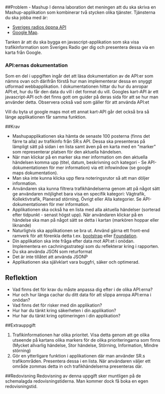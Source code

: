 ##Problem - Mashup
I denna laboration det meningen att du ska skriva en Mashup-applikation som kombinerar två stycken olika tjänster. Tjänsterna du ska jobba med är:

* [Sveriges radios öppna API](http://sverigesradio.se/api/documentation/v2/index.html) 
* [Google Map](https://developers.google.com/maps/documentation/javascript/tutorial). 

Tanken är att du ska bygga en javascript-applikation som ska visa trafikinformation som Sveriges Radio ger dig och presentera dessa via en karta från Google.

### API:ernas dokumentation
Som en del i uppgiften ingår det att läsa dokumentation av de API:er som nämns ovan och därifrån förstå hur man implementerar dessa en snyggt utformad webbapplikation. I dokumentationen hittar du hur du anropar API:et, hur du får den data du vill i det format du vill. Googles kart-API är ett javascript-API och det finns gott om guider på deras sida för att se hur man använder detta. Observera också vad som gäller för att använda API:et

Vill du byta ut google maps mot ett annat kart-API går det också bra så länge applikationen får samma funktion.


##Krav
* Mashupapplikationen ska hämta de senaste 100 posterna (finns det färre ta alla) av trafikinfo från SR:s API. Dessa ska presenteras på lämpligt sätt på sidan i en lista samt även på en karta med en "marker" som representerar platsen för den aktuella händelsen. 
* När man klickar på en marker ska mer information om den aktuella händelsen komma upp (titel, datum, beskrivning och kategori - Se API-dokumentationen för mer information) via ett infowindow (se google maps dokumentation). 
* Man ska inte kunna klicka upp flera noteringsrutor så att man döljer information.
* Användaren ska kunna filtrera trafikhändelserna genom att på något sätt ge användaren möjlighet bara visa en specifik kategori: Vägtrafik, Kollektivtrafik, Planerad störning, Övrigt eller Alla kategorier. Se API-dokumentationen för mer information.
* Applikationen ska också ha en lista med alla aktuella händelser (sorterad efter tidpunkt - senast högst upp). När användaren klickar på en händelse ska man på något sätt se detta i kartan (markören hoppar eller liknande)
* Naturligtvis ska applikationen se bra ut. Använd gärna ett front-end ramverk för att förenkla detta t.ex. [bootstrap](http://getbootstrap.com/) eller [Foundation](http://foundation.zurb.com/).
* Din applikation ska inte fråga efter data mot API:et i onödan. Implementera en cachningsstrategi som du reflekterar kring i rapporten. 
* Du ska använda JSON som returformat
* Det är inte tillåtet att använda JSONP
* Applikationen ska självklart vara buggfri, säker och optimerad.

## Reflektion
* Vad finns det för krav du måste anpassa dig efter i de olika API:erna?
* Hur och hur länga cachar du ditt data för att slippa anropa API:erna i onödan?
* Vad finns det för risker med din applikation?
* Hur har du tänkt kring säkerheten i din applikation?
* Hur har du tänkt kring optimeringen i din applikation?


##Extrauppgift
1. Trafikinformationen har olika prioritet. Visa detta genom att ge olika utseende på kartans olika markers för de olika prioriteringarna som finns (Mycket allvarlig händelse, Stor händelse, Störning, Information, Mindre störning)
2. Gör en ytterligare funktion i applikationen där man använder SR.s trafikområden. Presentera dessa i en lista. När användaren väljer ett område zommas detta in och trafikhändelserna presenteras där.


##Redovisning
Redovisning av denna uppgift sker muntligen på de schemalagda redovisningstiderna. Man kommer dock få boka en egen redovisningstid.

